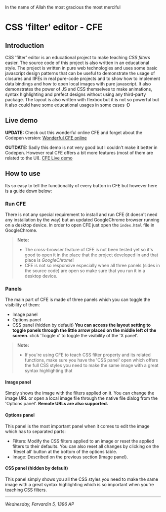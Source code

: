 In the name of Allah the most gracious the most merciful

# CSS 'filter' editor - CFE


## Introduction
CSS 'filter' editor is an educational project to make teaching *CSS filters* easier. The source code of this project is also written in an educational style. The project is written in pure web technologies and uses some basic javascript design patterns that can be useful to demonstrate the usage of closures and IIFEs in real pure-code projects and to show how to implement data bindings and how to open local images with pure javascript. It also demonstrates the power of JS and CSS themselves to make animations, syntax highlighting and prefect designs without using any third-party package. The layout is also written with flexbox but it is not so powerful but it also could have some educational usages in some cases :D


## Live demo
**UPDATE:** Check out this wonderful online CFE and forget about the Codepen version:
[Wonderful CFE online](https://akhavan-nabavi.github.io/css-filter-editor/)

**OUTDATE:** Sadly this demo is not very good but I couldn't make it better in Codepen. However real CFE offers a bit more features (most of them are related to the UI).
[CFE Live demo](https://codepen.io/nabavi/full/peZJVQ/)


## How to use
Its so easy to tell the functionality of every button in CFE but however here is a guide down below:


### Run CFE
There is not any special requirement to install and run CFE (it doesn't need any installation by the way) but an updated GoogleChrome browser running on a desktop device.
In order to open CFE just open the `index.html` file in GoogleChrome.
> **Note:**
> - The cross-browser feature of CFE is not been tested yet so it's good to open it in the place that the project developed in and that place is *GoogleChrome*!
> - CFE is not so responsive especially when all three panels (sides in the source code) are open so make sure that you run it in a desktop device.

### Panels
The main part of CFE is made of three panels which you can toggle the visibility of them:
 - Image panel
 - Options panel
 - CSS panel (hidden by default)
**You can access the layout setting to toggle panels through the little arrow placed on the middle left of the screen.** click 'Toggle x' to toggle the visibility of the 'X panel'.
> **Note:**
> - If you're using CFE to teach CSS filter property and its related functions, make sure you have the 'CSS panel' open which offers the full CSS styles you need to make the same image with a great syntax highlighting.that

#### Image panel
Simply shows the image with the filters applied on it. You can change the image URL or open a local image file through the native file dialog from the 'Options panel'. **Remote URLs are also supported.**
#### Options panel
This panel is the most important panel when it comes to edit the image which has to separated parts:
 - Filters: Modify the CSS filters applied to an image or reset the applied filters to their defaults. You can also reset all changes by clicking on the 'Reset all' button at the bottom of the options table.
 - Image: Described on the previous section (Image panel). 
#### CSS panel (hidden by default)
This panel simply shows you all the CSS styles you need to make the same image with a great syntax highlighting which is so important when you're teaching CSS filters.

----------
*Wednesday, Farvardin 5, 1396 AP*
